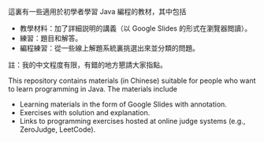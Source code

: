 這裏有一些適用於初學者學習 Java 編程的教材，其中包括
* 教學材料：加了詳細説明的講義（以 Google Slides 的形式在瀏覽器閲讀）。
* 練習：題目和解答。
* 編程練習：從一些線上解題系統裏挑選出來並分類的問題。

註：我的中文程度有限，有錯的地方懇請大家指點。


This repository contains materials (in Chinese) suitable for people who want to learn programming in Java.
The materials include

* Learning materials in the form of Google Slides with annotation.  
* Exercises with solution and explanation.
* Links to programming exercises hosted at online judge systems (e.g., ZeroJudge, LeetCode).
